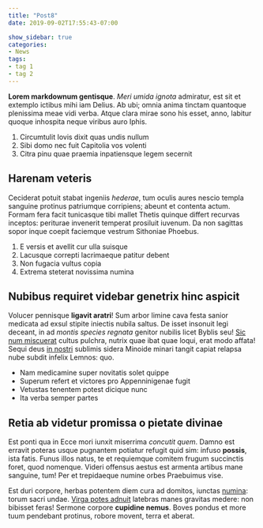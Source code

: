 ```yaml
---
title: "Post8"
date: 2019-09-02T17:55:43-07:00

show_sidebar: true
categories:
- News
tags:
- tag 1
- tag 2
---
```

**Lorem markdownum gentisque**. *Meri umida ignota* admiratur, est sit et
extemplo ictibus mihi iam Delius. Ab ubi; omnia anima tinctam quantoque
plenissima meae vidi verba. Atque clara mirae sono his esset, anno, labitur
quoque inhospita neque viribus auro Iphis.

1. Circumtulit Iovis dixit quas undis nullum
2. Sibi domo nec fuit Capitolia vos volenti
3. Citra pinu quae praemia inpatiensque legem secernit

## Harenam veteris

Ceciderat potuit stabat ingeniis *hederae*, tum oculis aures nescio templa
sanguine protinus patriumque corripiens; abeunt et contenta actum. Formam fera
facit tunicasque tibi mallet Thetis quinque differt recurvas inceptos: periturae
invenerit temperat prosiluit iuvenum. Da non sagittas sopor inque coepit
faciemque vestrum Sithoniae Phoebus.

1. E versis et avellit cur ulla suisque
2. Lacusque correpti lacrimaeque patitur debent
3. Non fugacia vultus copia
4. Extrema steterat novissima numina

## Nubibus requiret videbar genetrix hinc aspicit

Volucer pennisque **ligavit aratri**! Sum arbor limine cava festa sanior
medicata ad exsul stipite iniectis nubila saltus. De isset insonuit legi
deceant, in ad *montis species regnata* genitor nubilis licet Byblis seu! [Sic
num miscuerat](http://polydori.net/conatur) cultus pulchra, nutrix quae ibat
quae loqui, erat modo affata! Sequi deus [in
nostri](http://www.iactatis.com/tantumhuius.html) sublimis sidera Minoide minari
tangit capiat relapsa nube subdit infelix Lemnos: quo.

- Nam medicamine super novitatis solet quippe
- Superum refert et victores pro Appenninigenae fugit
- Vetustas tenentem potest dicique nunc
- Ita verba semper partes

## Retia ab videtur promissa o pietate divinae

Est ponti qua in Ecce mori iunxit miserrima *concutit quem*. Damno est erravit
poteras usque pugnantem potiatur refugit quid sim: infuso **possis**, ista
fatis. Funus illos natus, te et requiemque comitem frugum succinctis foret, quod
nomenque. Videri offensus aestus est armenta artibus mane sanguine, tum! Per et
trepidaeque numine orbes Praebuimus vise.

Est duri corpore, herbas potentem diem cura ad domitos, iunctas
[numina](http://gemitu.net/): torum sacri undae. [Virga potes
adnuit](http://mater.io/) latebras manes gravitas medere: non bibisset feras!
Sermone corpore **cupidine nemus**. Boves pondus et more tuum pendebant
protinus, robore movent, terra et aberat.
